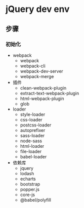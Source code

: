 # jQuery dev env
## 步骤

### 初始化
* webpack
  * webpack
  * webpack-cli
  * webpack-dev-server
  * webpack-merge
* 插件	
  * clean-webpack-plugin
  * extract-text-webpack-plugin
  * html-webpack-plugin
  * glob
* loader
  * style-loader
  * css-loader
  * postcss-loader
  * autoprefixer
  * sass-loader
  * node-sass
  * html-loader
  * file-loader
  * babel-loader
* 依赖库
  * jquery
  * lodash
  * echarts
  * bootstrap
  * popper.js
  * core-js
  * @babel/polyfill


